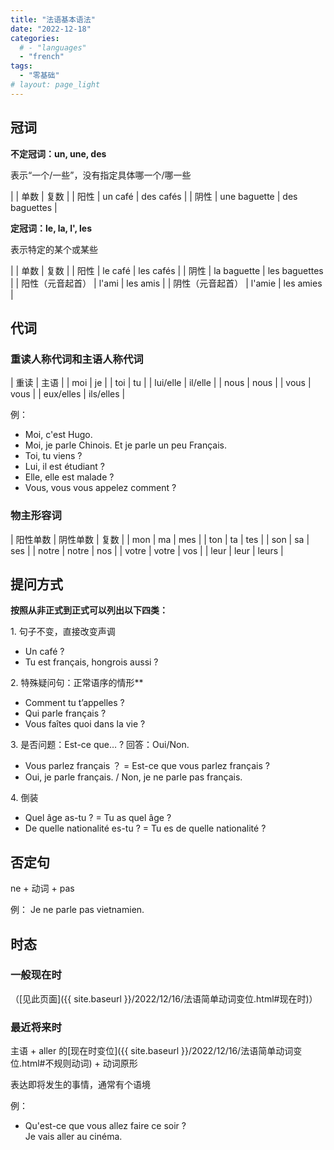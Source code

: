 ```yaml
---
title: "法语基本语法"
date: "2022-12-18"
categories: 
  # - "languages"
  - "french"
tags:
  - "零基础"
# layout: page_light
---
```


## 冠词

**不定冠词：un, une, des**

表示“一个/一些”，没有指定具体哪一个/哪一些

|     | 单数          | 复数 |
| 阳性 | un café      | des cafés |
| 阴性 | une baguette | des baguettes |

**定冠词：le, la, l', les**

表示特定的某个或某些

|     | 单数              | 复数 |
| 阳性 | le café          | les cafés |
| 阴性 | la baguette      | les baguettes |
| 阳性（元音起首） | l'ami  | les amis |
| 阴性（元音起首） | l'amie | les amies |

## 代词

### 重读人称代词和主语人称代词

| 重读         | 主语        | 
| moi         | je         | 
| toi         | tu         | 
| lui/elle    | il/elle    | 
| nous        | nous       | 
| vous        | vous       | 
| eux/elles   | ils/elles  |

例：
- Moi, c'est Hugo.
- Moi, je parle Chinois. Et je parle un peu Français.
- Toi, tu viens ?
- Lui, il est étudiant ?
- Elle, elle est malade ?
- Vous, vous vous appelez comment ?


### 物主形容词

| 阳性单数 | 阴性单数 | 复数 |
| mon   | ma    | mes |
| ton   | ta    | tes |
| son   | sa    | ses |
| notre | notre | nos |
| votre | votre | vos |
| leur  | leur  | leurs |

## 提问方式

**按照从非正式到正式可以列出以下四类：**

1\. 句子不变，直接改变声调
- Un café ?
- Tu est français, hongrois aussi ?

2\. 特殊疑问句：正常语序的情形**
- Comment tu t’appelles ?
- Qui parle français ? 
- Vous faîtes quoi dans la vie ?

3\. 是否问题：Est-ce que… ? 回答：Oui/Non.
- Vous parlez français ？ =  Est-ce que vous parlez français ?
- Oui, je parle français. / Non, je ne parle pas français.

4\. 倒装
- Quel âge as-tu ? =	Tu as quel âge ?
- De quelle nationalité es-tu ?	=	Tu es de quelle nationalité ?

## 否定句

ne + 动词 + pas

例：
Je ne parle pas vietnamien.

## 时态

### 一般现在时

（[见此页面]({{ site.baseurl }}/2022/12/16/法语简单动词变位.html#现在时)）

### 最近将来时

主语 + aller 的[现在时变位]({{ site.baseurl }}/2022/12/16/法语简单动词变位.html#不规则动词) + 动词原形

表达即将发生的事情，通常有个语境

例：
- Qu'est-ce que vous allez faire ce soir ?  
  Je vais aller au cinéma.
